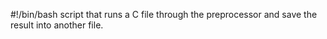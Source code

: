#!/bin/bash
script that runs a C file through the preprocessor and save the result into another file.
